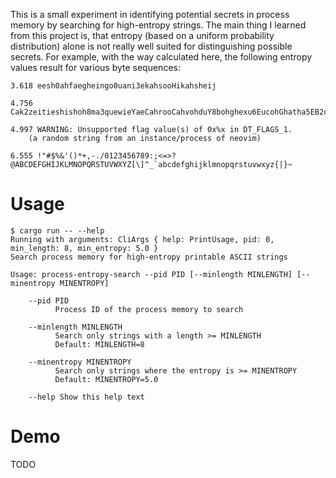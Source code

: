 This is a small experiment in identifying potential secrets in process memory by searching for high-entropy strings.
The main thing I learned from this project is, that entropy (based on a uniform probability distribution) alone is not really well suited for distinguishing possible secrets.
For example, with the way calculated here, the following entropy values result for various byte sequences:

    3.618 eesh0ahfaegheingo0uani3ekahsooHikahsheij

    4.756 Cak2zeitieshishoh8ma3quewieYaeCahrooCahvohduY8bohghexu6EucohGhatha5EB2ohwaeghainee5ieYie6Igohtheebohkue9Jieshuisovee3zai1eghiekahcijeigaiRieQu5iegie2meireigahBahghoo5euF0je2Ahf1di1vaefu6Aesh0al9yi7OoceiC9ahHa8aeR3naeph0Xitohs9VieJoreimohbuixeeka7ohMaegae0shoh9Shah4eufey2woofeyo3Choqueicieha9Ee5ohghoom7Uozahquah8Baiy5ahmie3res1cee2azur9eeNoo9Jeigeev0wapharoo5Phai3Lotee3Ao4AXooshae8memaip9euB3aiz5iu

    4.997 WARNING: Unsupported flag value(s) of 0x%x in DT_FLAGS_1.
        (a random string from an instance/process of neovim)

    6.555 !"#$%&'()*+,-./0123456789:;<=>?@ABCDEFGHIJKLMNOPQRSTUVWXYZ[\]^_`abcdefghijklmnopqrstuvwxyz{|}~

# Usage

```
$ cargo run -- --help
Running with arguments: CliArgs { help: PrintUsage, pid: 0, min_length: 8, min_entropy: 5.0 }
Search process memory for high-entropy printable ASCII strings

Usage: process-entropy-search --pid PID [--minlength MINLENGTH] [--minentropy MINENTROPY]

    --pid PID
          Process ID of the process memory to search

    --minlength MINLENGTH
          Search only strings with a length >= MINLENGTH
          Default: MINLENGTH=8

    --minentropy MINENTROPY
          Search only strings where the entropy is >= MINENTROPY
          Default: MINENTROPY=5.0

    --help Show this help text
```

# Demo

TODO
